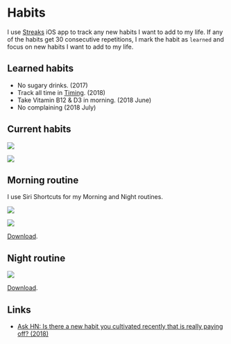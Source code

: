 # Habits

I use [Streaks](https://streaksapp.com) iOS app to track any new habits I want to add to my life. If any of the habits get 30 consecutive repetitions, I mark the habit as `learned` and focus on new habits I want to add to my life.

## Learned habits

- No sugary drinks. (2017)
- Track all time in [Timing](../macOS/apps/timing.md). (2018)
- Take Vitamin B12 & D3 in morning. (2018 June)
- No complaining (2018 July)

## Current habits

![](https://i.imgur.com/BgeJIKT.jpg)

![](https://i.imgur.com/uy1GTIi.jpg)

## Morning routine

I use Siri Shortcuts for my Morning and Night routines.

![](https://i.imgur.com/4yrGQMy.jpg)

![](https://i.imgur.com/8rZGGUS.jpg)

[Download](https://www.icloud.com/shortcuts/4a84037a54e94f5490e5b760c3c66f3e).

## Night routine

![](https://i.imgur.com/6sXTsbN.jpg)

[Download](https://www.icloud.com/shortcuts/a187d360099847a3a7bcafeb6550cc81).

## Links

- [Ask HN: Is there a new habit you cultivated recently that is really paying off? (2018)](https://news.ycombinator.com/item?id=17291127)
